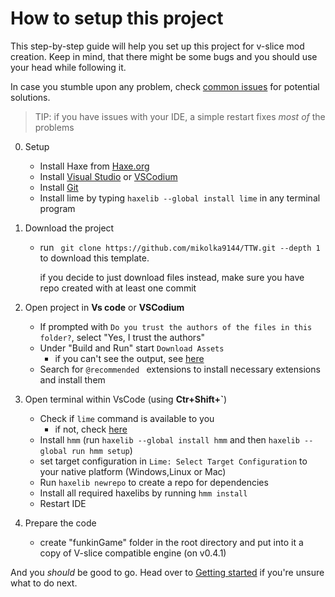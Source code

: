 # How to setup this project
This step-by-step guide will help you set up this project for v-slice mod creation. Keep in mind, that there might be some bugs and you should use your head while following it.

In case you stumble upon any problem, check [common issues](./issues.md) for potential solutions.

> TIP: if you have issues with your IDE, a simple restart fixes *most of* the problems

0. Setup
    - Install Haxe from [Haxe.org](https://haxe.org)
    - Install [Visual Studio](https://code.visualstudio.com/Download) or [VSCodium](https://vscodium.com/#install)
    - Install [Git](https://git-scm.com/)
    - Install lime by typing `haxelib --global install lime` in any terminal program
1. Download the project
    - run ` git clone https://github.com/mikolka9144/TTW.git --depth 1` to download this template.

        if you decide to just download files instead, make sure you have repo created with at least one commit

2. Open project in **Vs code** or **VSCodium**
    - If prompted with `Do you trust the authors of the files in this folder?`, select "Yes, I trust the authors"
    - Under "Build and Run" start `Download Assets`
        - if you can't see the output, see [here](./issues.md#i-ran-a-task-but-i-cant-see-any-output)
    - Search for `@recommended ` extensions to install necessary extensions and install them
3. Open terminal within VsCode (using **Ctr+Shift+`**)
    - Check if `lime` command is available to you
        - if not, check [here](./issues.md#command-lime-is-not-available)
    - Install `hmm` (run `haxelib --global install hmm` and then `haxelib --global run hmm setup`)
    - set target configuration in `Lime: Select Target Configuration` to your native platform (Windows,Linux or Mac)
    - Run `haxelib newrepo` to create a repo for dependencies
    - Install all required haxelibs by running `hmm install`
    - Restart IDE
4. Prepare the code
    - create "funkinGame" folder in the root directory and put into it a copy of V-slice compatible engine (on v0.4.1)

And you *should* be good to go. Head over to [Getting started](Getting%20started.md) if you're unsure what to do next.
